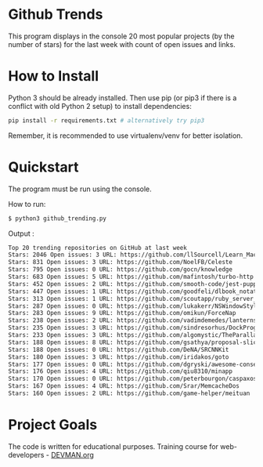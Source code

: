 # Github Trends

This program displays in the console 20 most popular projects (by the number of stars) for the last week with count of  open issues and 
links.

# How to Install

Python 3 should be already installed. Then use pip (or pip3 if there is a conflict with old Python 2 setup) to install dependencies:
```bash
pip install -r requirements.txt # alternatively try pip3
```
Remember, it is recommended to use virtualenv/venv for better isolation.

# Quickstart

The program must be run using the console.

How to run:
```bash
$ python3 github_trending.py
```
Output :
```bash
Top 20 trending repositories on GitHub at last week
Stars: 2046 Open issues: 3 URL: https://github.com/llSourcell/Learn_Machine_Learning_in_3_Months
Stars: 831 Open issues: 3 URL: https://github.com/NoelFB/Celeste
Stars: 795 Open issues: 0 URL: https://github.com/gocn/knowledge
Stars: 683 Open issues: 5 URL: https://github.com/mafintosh/turbo-http
Stars: 452 Open issues: 2 URL: https://github.com/smooth-code/jest-puppeteer
Stars: 447 Open issues: 1 URL: https://github.com/goodfeli/dlbook_notation
Stars: 313 Open issues: 1 URL: https://github.com/scoutapp/ruby_server_timing
Stars: 287 Open issues: 0 URL: https://github.com/lukakerr/NSWindowStyles
Stars: 283 Open issues: 9 URL: https://github.com/omikun/ForceNap
Stars: 238 Open issues: 2 URL: https://github.com/vadimdemedes/lanterns
Stars: 235 Open issues: 3 URL: https://github.com/sindresorhus/DockProgress
Stars: 233 Open issues: 3 URL: https://github.com/algomystic/TheParallaxView
Stars: 188 Open issues: 8 URL: https://github.com/gsathya/proposal-slice-notation
Stars: 188 Open issues: 0 URL: https://github.com/DeNA/SRCNNKit
Stars: 180 Open issues: 3 URL: https://github.com/iridakos/goto
Stars: 177 Open issues: 0 URL: https://github.com/dgryski/awesome-consensus
Stars: 176 Open issues: 4 URL: https://github.com/qiu8310/minapp
Stars: 170 Open issues: 0 URL: https://github.com/peterbourgon/caspaxos
Stars: 167 Open issues: 4 URL: https://github.com/Srar/MemcacheDos
Stars: 160 Open issues: 2 URL: https://github.com/game-helper/meituan
```

# Project Goals

The code is written for educational purposes. Training course for web-developers - [DEVMAN.org](https://devman.org)
